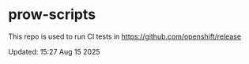 # prow-scripts

This repo is used to run CI tests in https://github.com/openshift/release

Updated: 15:27 Aug 15 2025

